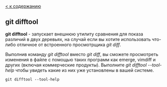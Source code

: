 [< к содержанию](./readme.md)

## git difftool

**git difftool** - запускает внешнюю утилиту сравнения для показа различий в двух деревьях, на случай если вы хотите использовать что-либо отличное от встроенного просмотрщика _git diff_.

 Выполнив команду _git difftool_ вместо _git diff_, вы сможете просмотреть изменения в файле с помощью таких программ как emerge, vimdiff и других (включая коммерческие продукты). Выполните _git difftool --tool-help_ чтобы увидеть какие из них уже установлены в вашей системе.

 ```bash=
 git difftool --tool-help
 ```